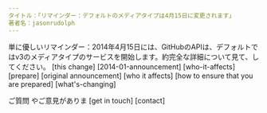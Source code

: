 ```yaml
---
タイトル：「リマインダー：デフォルトのメディアタイプは4月15日に変更されます」
著者名：jasonrudolph
---
```


単に優しいリマインダー：2014年4月15日には、GitHubのAPIは、デフォルトではv3のメディアタイプのサービスを開始します。約完全な詳細について見て、してください。 [this change] [2014-01-announcement] [who-it-affects] [prepare] [original announcement] [who it affects] [how to ensure that you are prepared] [what's-changing]

ご質問 やご意見がありま [get in touch] [contact]

